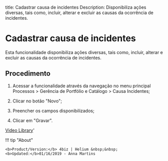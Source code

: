 title: Cadastrar causa de incidentes
Description: Disponibiliza ações diversas, tais como, incluir, alterar e excluir as causas da ocorrência de incidentes.
# Cadastrar causa de incidentes

Esta funcionalidade disponibiliza ações diversas, tais como, incluir, alterar e
excluir as causas da ocorrência de incidentes.

Procedimento
----------------

1.  Acessar a funcionalidade através da navegação no menu principal Processos \>
    Gerência de Portfólio e Catálogo \> Causa Incidentes;

2.  Clicar no botão "Novo";

3.  Preencher os campos disponibilizados;

4.  Clicar em "Gravar".


<i class='fa fa-youtube-play  fa-2x' style='color:#97ce17;vertical-align: middle;'> </i> [Video Library](https://www.youtube.com/playlist?list=PLB5qK2uzf2RPUBXWp7r7A0YUQY07qkSrO)'

!!! tip "About"

    <b>Product/Version:</b> 4biz | Helium &nbsp;&nbsp;
    <b>Updated:</b>01/16/2019 - Anna Martins
